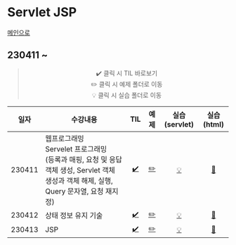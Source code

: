 # Servlet JSP
[메인으로](https://github.com/sylee990205/lsy_dktechin_study)
## 230411 ~

<div align = "center"> 

> :heavy_check_mark: 클릭 시 TIL 바로보기  
> :pencil2: 클릭 시 예제 폴더로 이동  
> :bulb: 클릭 시 실습 폴더로 이동    

| 일자       | 수강내용       | TIL | 예제 | 실습(servlet) | 실습(html)
| -------- | --------------- | :---: | :---: | :---: | :---: | 
| 230411 | 웹프로그래밍<br>Servelet 프로그래밍<br>(등록과 매핑, 요청 및 응답 객체 생성, Servlet 객체 생성과 객체 해제, 실행, Query 문자열, 요청 재지정) | [:heavy_check_mark:](230411_ServletJSP_day1.md) | [:pencil2:](/eclipse-workspace/edu/src/main/java/core/day1/) | [:bulb:](/eclipse-workspace/edu/src/main/java/exercise/day1/) | [:art:](/eclipse-workspace/edu/src/main/webapp/servletexercise/reservation.html)
| 230412 | 상태 정보 유지 기술 | [:heavy_check_mark:](230412_ServletJSP_day2.md) | [:pencil2:](/eclipse-workspace/edu/src/main/java/core/day2/) | [:bulb:](/eclipse-workspace/edu/src/main/java/exercise/day2/) | [:art:](/eclipse-workspace/edu/src/main/webapp/servletexercise/visitorForm.html)
| 230413 | JSP | [:heavy_check_mark:](230413_ServletJSP_day3.md) | [:pencil2:](/eclipse-workspace/edu/src/main/webapp/jspexam/day3/) | [:bulb:](/eclipse-workspace/edu/src/main/java/exercise/day3/BasketServlet.java) | [:art:](/eclipse-workspace/edu/src/main/webapp/servletexercise/productlog.html)
</div>
